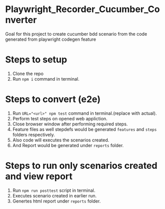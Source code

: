 # Playwright_Recorder_Cucumber_Converter

Goal for this project to create cucumber bdd scenario from the code generated from playwright codegen feature

# Steps to setup
1. Clone the repo
2. Run `npm i` command in terminal.

# Steps to convert (e2e)
1. Run `URL="<url>" npm test` command in terminal.(replace <url> with actual).
2. Perform test steps on opened web appliction.
3. Close browser window after performing required steps.
4. Feature files as well stepdefs would be generated `features` and `steps` folders respectively.
6. Also code will executes the scenarios created.
7. And Report would be generated under `reports` folder.

# Steps to run only scenarios created and view report
1. Run `npm run posttest` script in terminal.
2. Executes scenario created in earlier run. 
3. Genertes html report under `reports` folder.   

